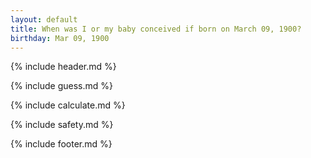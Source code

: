 ```yaml
---
layout: default
title: When was I or my baby conceived if born on March 09, 1900?
birthday: Mar 09, 1900
---
```


{% include header.md %}

{% include guess.md %}

{% include calculate.md %}

{% include safety.md %}

{% include footer.md %}



